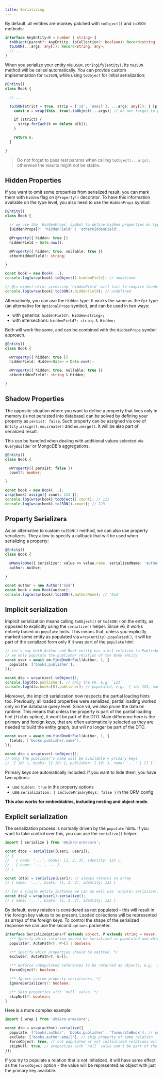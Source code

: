 ```yaml
---
title: Serializing
---
```


By default, all entities are monkey patched with `toObject()` and `toJSON` methods:

```ts
interface AnyEntity<K = number | string> {
  toObject(parent?: AnyEntity, isCollection?: boolean): Record<string, any>;
  toJSON(...args: any[]): Record<string, any>;
  // ...
}
```

When you serialize your entity via `JSON.stringify(entity)`, its `toJSON` method will be called automatically. You can provide custom implementation for `toJSON`, while using `toObject` for initial serialization:

```ts
@Entity()
class Book {

  // ...

  toJSON(strict = true, strip = ['id', 'email'], ...args: any[]): { [p: string]: any } {
    const o = wrap(this, true).toObject(...args); // do not forget to pass rest params here

    if (strict) {
      strip.forEach(k => delete o[k]);
    }

    return o;
  }

}
```

> Do not forget to pass rest params when calling `toObject(...args)`, otherwise the results might not be stable.

## Hidden Properties

If you want to omit some properties from serialized result, you can mark them with `hidden` flag on `@Property()` decorator. To have this information available on the type level, you also need to use the `HiddenProps` symbol:

```ts
@Entity()
class Book {

  // we use the `HiddenProps` symbol to define hidden properties on type level
  [HiddenProps]?: 'hiddenField' | 'otherHiddenField';

  @Property({ hidden: true })
  hiddenField = Date.now();

  @Property({ hidden: true, nullable: true })
  otherHiddenField?: string;

}

const book = new Book(...);
console.log(wrap(book).toObject().hiddenField); // undefined

// @ts-expect-error accessing `hiddenField` will fail to compile thanks to the `HiddenProps` symbol
console.log(wrap(book).toJSON().hiddenField); // undefined
```

Alternatively, you can use the `Hidden` type. It works the same as the `Opt` type (an alternative for `OptionalProps` symbol), and can be used in two ways:

- with generics: `hiddenField?: Hidden<string>;`
- with intersections: `hiddenField?: string & Hidden;`

Both will work the same, and can be combined with the `HiddenProps` symbol approach.

```ts
@Entity()
class Book {

  @Property({ hidden: true })
  hiddenField: Hidden<Date> = Date.now();

  @Property({ hidden: true, nullable: true })
  otherHiddenField?: string & Hidden;

}
```

## Shadow Properties

The opposite situation where you want to define a property that lives only in memory (is not persisted into database) can be solved by defining your property as `persist: false`. Such property can be assigned via one of `Entity.assign()`, `em.create()` and `em.merge()`. It will be also part of serialized result.

This can be handled when dealing with additional values selected via `QueryBuilder` or MongoDB's aggregations.

```ts
@Entity()
class Book {

  @Property({ persist: false })
  count?: number;

}

const book = new Book(...);
wrap(book).assign({ count: 123 });
console.log(wrap(book).toObject().count); // 123
console.log(wrap(book).toJSON().count); // 123
```

## Property Serializers

As an alternative to custom `toJSON()` method, we can also use property serializers. They allow to specify a callback that will be used when serializing a property:

```ts
@Entity()
class Book {

  @ManyToOne({ serializer: value => value.name, serializedName: 'authorName' })
  author: Author;

}

const author = new Author('God')
const book = new Book(author);
console.log(wrap(book).toJSON().authorName); // 'God'
```

## Implicit serialization

Implicit serialization means calling `toObject()` or `toJSON()` on the entity, as opposed to explicitly using the `serialize()` helper. Since v6, it works entirely based on `populate` hints. This means that, unless you explicitly marked some entity as populated via `wrap(entity).populated()`, it will be part of the serialized form only if it was part of the `populate` hint:

```ts
// let's say both Author and Book entity has a m:1 relation to Publisher entity
// we only populate the publisher relation of the Book entity
const user = await em.findOneOrFail(Author, 1, {
  populate: ['books.publisher'],
});

const dto = wrap(user).toObject();
console.log(dto.publisher); // only the FK, e.g. `123`
console.log(dto.books[0].publisher); // populated, e.g. `{ id: 123, name: '...' }`
```

Moreover, the implicit serialization now respects the partial loading hints too. Previously, all loaded properties were serialized, partial loading worked only on the database query level. Since v6, we also prune the data on runtime. This means that unless the property is part of the partial loading hint (`fields` option), it won't be part of the DTO. Main difference here is the primary and foreign keys, that are often automatically selected as they are needed to build the entity graph, but will no longer be part of the DTO.

```ts
const user = await em.findOneOrFail(Author, 1, {
  fields: ['books.publisher.name'],
});

const dto = wrap(user).toObject();
// only the publisher's name will be available + primary keys
// `{ id: 1, books: [{ id: 2, publisher: { id: 3, name: '...' } }] }`
```

Primary keys are automatically included. If you want to hide them, you have two options:

- use `hidden: true` in the property options
- use `serialization: { includePrimaryKeys: false }` in the ORM config

**This also works for embeddables, including nesting and object mode.**

## Explicit serialization

The serialization process is normally driven by the `populate` hints. If you want to take control over this, you can use the `serialize()` helper:

```ts
import { serialize } from '@mikro-orm/core';

const dtos = serialize([user1, user2]);
// [
//   { name: '...', books: [1, 2, 3], identity: 123 },
//   { name: '...', ... },
// ]

const [dto] = serialize(user1); // always returns an array
// { name: '...', books: [1, 2, 3], identity: 123 }

// for a single entity instance we can as well use `wrap(e).serialize()`
const dto2 = wrap(user1).serialize();
// { name: '...', books: [1, 2, 3], identity: 123 }
```

By default, every relation is considered as not populated - this will result in the foreign key values to be present. Loaded collections will be represented as arrays of the foreign keys. To control the shape of the serialized response we can use the second `options` parameter:

```ts
interface SerializeOptions<T extends object, P extends string = never, E extends string = never> {
  /** Specify which relation should be serialized as populated and which as a FK. */
  populate?: AutoPath<T, P>[] | boolean;

  /** Specify which properties should be omitted. */
  exclude?: AutoPath<T, E>[];

  /** Enforce unpopulated references to be returned as objects, e.g. `{ author: { id: 1 } }` instead of `{ author: 1 }`. */
  forceObject?: boolean;

  /** Ignore custom property serializers. */
  ignoreSerializers?: boolean;

  /** Skip properties with `null` value. */
  skipNull?: boolean;
}
```

Here is a more complex example:

```ts
import { wrap } from '@mikro-orm/core';

const dto = wrap(author).serialize({
  populate: ['books.author', 'books.publisher', 'favouriteBook'], // populate some relations
  exclude: ['books.author.email'], // skip property of some relation
  forceObject: true, // not populated or not initialized relations will result in object, e.g. `{ author: { id: 1 } }`
  skipNull: true, // properties with `null` value won't be part of the result
});
```

If you try to populate a relation that is not initialized, it will have same effect as the `forceObject` option - the value will be represented as object with just the primary key available.
